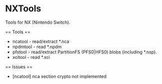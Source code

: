 # NXTools
Tools for NX (Nintendo Switch).

== Tools ==
* ncatool - read/extract *.nca
* npdmtool - read *.npdm
* pfstool - read/extract PartitionFS (PFS0|HFS0) blobs (including *.nsp).
* xcitool - read *.xci

== Issues ==
* [ncatool] nca section crypto not implemented
